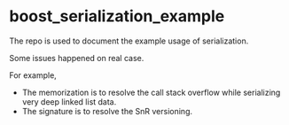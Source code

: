# boost_serialization_example

The repo is used to document the example usage of serialization.

Some issues happened on real case.

For example, 
- The memorization is to resolve the call stack overflow while serializing very deep linked list data.
- The signature is to resolve the SnR versioning.
